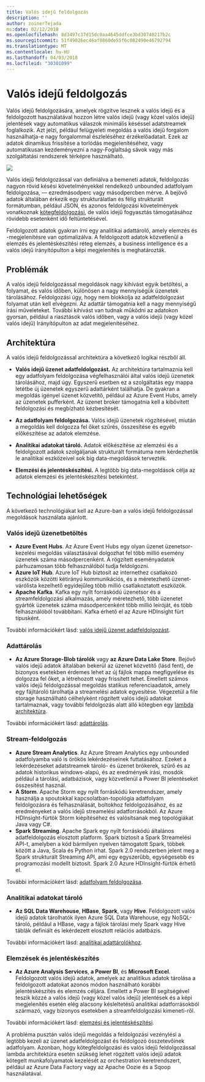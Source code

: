 ```yaml
---
title: Valós idejű feldolgozás
description: ''
author: zoinerTejada
ms:date: 02/12/2018
ms.openlocfilehash: 8d3497c37d15dc0aa4645ddfce3bd30740217b2c
ms.sourcegitcommit: 51f49026ec46af0860de55f6c082490e46792794
ms.translationtype: MT
ms.contentlocale: hu-HU
ms.lasthandoff: 04/03/2018
ms.locfileid: "30301099"
---
```

# <a name="real-time-processing"></a>Valós idejű feldolgozás

Valós idejű feldolgozására, amelyek rögzítve lesznek a valós idejű és a feldolgozott használatával hozzon létre valós idejű (vagy közel valós idejű) jelentések vagy automatikus válaszok minimális késéssel adatstreamek foglalkozik. Azt jelzi, például felügyeleti megoldás a valós idejű forgalom használhatja-e nagy forgalommal észleléséhez érzékelőadatait. Ezek az adatok dinamikus frissítése a torlódás megjelenítéséhez, vagy automatikusan kezdeményezni a nagy-Foglaltság sávok vagy más szolgáltatási rendszerek térképre használható.

![](./images/real-time-pipeline.png)

Valós idejű feldolgozással van definiálva a bemeneti adatok, feldolgozás nagyon rövid késési követelményekkel rendelkező unbounded adatfolyam feldolgozása, &mdash; ezredmásodperc vagy másodpercben mérve. A bejövő adatok általában érkezik egy strukturálatlan és félig strukturált formátumban, például JSON, és azonos feldolgozási követelmények vonatkoznak [kötegfeldolgozási](./batch-processing.md), de valós idejű fogyasztás támogatásához rövidebb esetenként idő feltüntetésével.

Feldolgozott adatok gyakran írni egy analitikai adattároló, amely elemzés és -megjelenítésre van optimalizálva. A feldolgozott adatok közvetlenül a elemzés és jelentéskészítési réteg elemzés, a business intelligence és a valós idejű irányítópulton a képi megjelenítés is meghatározták.

## <a name="challenges"></a>Problémák

A valós idejű feldolgozással megoldások nagy kihívást egyik betöltési, a folyamat, és valós időben, különösen a nagy mennyiségük üzenetek tárolásához. Feldolgozási úgy, hogy nem blokkolja az adatfeldolgozást folyamat után kell elvégezni. Az adattár támogatnia kell a nagy mennyiségű írási műveleteket. További kihívást van tudnak működni az adatokon gyorsan, például a riasztások valós időben, vagy a valós idejű (vagy közel valós idejű) Irányítópulton az adat megjelenítéséhez.

## <a name="architecture"></a>Architektúra

A valós idejű feldolgozással architektúra a következő logikai részből áll.

- **Valós idejű üzenet adatfeldolgozást.** Az architektúra tartalmaznia kell egy adatfolyam feldolgozása végfelhasználói által valós idejű üzenetek tárolásához, majd úgy. Egyszerű esetben ez a szolgáltatás egy mappa letétbe új üzenetek egyszerű adattárként találhatja. De gyakran a megoldás igényel üzenet közvetítő, például az Azure Event Hubs, amely az üzenetek pufferként. Az üzenet broker támogatnia kell a kibővített feldolgozási és megbízható kézbesítését.

- **Az adatfolyam feldolgozása.** Valós idejű üzenetek rögzítésével, miután a megoldás kell dolgozza fel őket szűrés, összesítése és egyéb előkészítése az adatok elemzése.

- **Analitikai adatokat tároló.** Adatok előkészítése az elemzési és a feldolgozott adatok szolgáljanak strukturált formátuma nem kérdezhetők le analitikai eszközeivel sok big data-megoldások tervezték. 

- **Elemzési és jelentéskészítési.** A legtöbb big data-megoldások célja az adatok elemzési és jelentéskészítési betekintést. 

## <a name="technology-choices"></a>Technológiai lehetőségek

A következő technológiákat kell az Azure-ban a valós idejű feldolgozással megoldások használata ajánlott.

### <a name="real-time-message-ingestion"></a>Valós idejű üzenetbetöltés

- **Azure Event Hubs**. Az Azure Event Hubs egy olyan üzenet üzenetsor-kezelési megoldás választásával dolgozhat fel több millió esemény üzenetek száma másodpercenként. A rögzített eseményadatok párhuzamosan több felhasználóból tudja feldolgozni.
- **Azure IoT Hub**. Azure IoT Hub biztosít az internethez csatlakozó eszközök közötti kétirányú kommunikációs, és a méretezhető üzenet-várólista kezelhető egyidejűleg több millió csatlakoztatott eszközök.
- **Apache Kafka**. Kafka egy nyílt forráskódú üzenetsor és a streamfeldolgozási alkalmazás, amely méretezhető, több üzenetet gyártók üzenetek száma másodpercenként több millió leíróját, és több felhasználóból továbbítani. Kafka érhető el az Azure HDInsight fürt típusként.

További információkért lásd: [valós idejű üzenet adatfeldolgozást](../technology-choices/real-time-ingestion.md).

### <a name="data-storage"></a>Adattárolás

- **Az Azure Storage-Blob tárolók** vagy **az Azure Data Lake Store**. Bejövő valós idejű adatok általában bekerül az üzenet közvetítő (lásd fent), de bizonyos esetekben érdemes lehet az új fájlok mappa megfigyelése és dolgozza fel őket, a létrehozott vagy frissített tehet. Emellett számos valós idejű feldolgozással megoldás statikus referenciaadatok, amely egy fájltároló tárolhatja a streamelési adatok egyesítése. Végezetül a file storage használható célhelyként rögzített valós idejű adatokat tartalmaznak, vagy további feldolgozás alatt álló kötegben egy [lambda architektúra](../big-data/index.md#lambda-architecture).

További információkért lásd: [adattárolás](../technology-choices/data-storage.md).

### <a name="stream-processing"></a>Stream-feldolgozás

- **Azure Stream Analytics**. Az Azure Stream Analytics egy unbounded adatfolyamba való is örökös lekérdezéseinek futtatásához. Ezeket a lekérdezéseket adatstreamek tároló- és üzenet brókerek, szűrő és az adatok historikus windows-alapú, és az eredmények írási, mosdók például a tárolási, adatbázisok, vagy közvetlenül a Power BI jelentéseket összesítést használ.
- **A Storm**. Apache Storm egy nyílt forráskódú keretrendszer, amely használja a spoutokkal kapcsolatban-topológia adatfolyam feldolgozásra és felhasználását, boltokhoz feldolgozásához, és az eredményeket a valós idejű streamelési adatforrásokból. Az Azure HDInsight-fürtök Storm kiépítéséhez és valósítsanak meg topológiákat Java vagy C#.
- **Spark Streaming**. Apache Spark egy nyílt forráskódú általános adatfeldolgozás elosztott platform. Spark biztosít a Spark Streamelési API-t, amelyben a kód bármilyen nyelven támogatott Spark, többek között a Java, Scala és Python írhat. Spark 2.0 rendszerben jelent meg a Spark strukturált Streaming API, ami egy egyszerűbb, egységesebb és programozási modellt biztosít. Spark 2.0 Azure HDInsight-fürtök érhető el.

További információkért lásd: [adatfolyam feldolgozása](../technology-choices/stream-processing.md).

### <a name="analytical-data-store"></a>Analitikai adatokat tároló

- **Az SQL Data Warehouse**, **HBase**, **Spark**, vagy **Hive**. Feldolgozott valós idejű adatok tárolhatók ilyen Azure SQL Data Warehouse, egy NoSQL-tároló, például a HBase, vagy a fájlok tárolási mely Spark vagy Hive táblák definiált és lekérdezett elosztott relációs adatbázis.

További információkért lásd: [analitikai adattárolókhoz](../technology-choices/analytical-data-stores.md).

### <a name="analytics-and-reporting"></a>Elemzések és jelentéskészítés

- **Az Azure Analysis Services**, **a Power BI**, és **Microsoft Excel**. Feldolgozott valós idejű adatok, amelyek az analitikus adatok tárolása a feldolgozott adatokat azonos módon használható korábbi jelentéskészítés és elemzés céljára. Emellett a Power BI segítségével teszik közzé a valós idejű (vagy közel valós idejű) jelentések és a képi megjelenítés esetén elég alacsony késleltetésű analitikai adatforrásokból származó, vagy bizonyos esetekben a streamfeldolgozási kimeneti-ről.

További információkért lásd: [elemzési és jelentéskészítési](../technology-choices/analysis-visualizations-reporting.md).

A probléma pusztán valós idejű megoldás a feldolgozási vezénylési a legtöbb kezeli az üzenet adatfeldolgozást és feldolgozó összetevőinek adatfolyam. Azonban, hogy kötegfeldolgozási és valós idejű feldolgozással lambda architektúra esetén szükség lehet rögzített valós idejű adatok kötegelt munkafolyamatok kezelését az orchestration keretrendszert, például az Azure Data Factory vagy az Apache Oozie és a Sqoop használatával.


